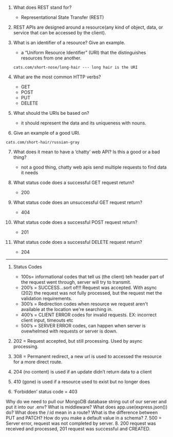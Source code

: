 1. What does REST stand for?
    - Representational State Transfer (REST)

2. REST APIs are designed around a resource(any kind of object, data, or service that can be accessed by the client).

3. What is an identifier of a resource? Give an example.
    - a “Uniform Resource Identifier" (URI) that the distinguishes resources from one another.

    `cats.com/short-nose/long-hair --- long hair is the URI`

4. What are the most common HTTP verbs?
    - GET
    - POST
    - PUT
    - DELETE


5. What should the URIs be based on?
    - it should represent the data and its uniqueness with nouns.

6. Give an example of a good URI.

  `cats.com/short-hair/russian-gray`

7. What does it mean to have a ‘chatty’ web API? Is this a good or a bad thing?
    - not a good thing, chatty web apis send multiple requests to find data it needs

8. What status code does a successful GET request return?

    - 200

9. What status code does an unsuccessful GET request return?

    - 404

10. What status code does a successful POST request return?
    - 201

11. What status code does a successful DELETE request return?

    - 204

---------

1. Status Codes
    - 100s= informational codes that tell us (the client) teh header part of the request went through, server will try to transmit.
    - 200’s = SUCCESS...sort of!!! Request was accepted. With async (202) the request was not fully processed, but the request met the validation requirements.
    - 300’s = Redirection codes when resource we request aren't available at the location we're searching in.
    - 400’s = CLIENT ERROR codes for invalid requests. EX: incorrect client input, timeouts etc
    - 500’s = SERVER ERROR codes, can happen when server is ovewhelmed with requests or server is down.

2. 202 = Request accepted, but still processing. Used by async processing.

3. 308 = Permanent redirect, a new url is used to accessed the resource for a more direct route.

4. 204 (no content) is used if an update didn’t return data to a client

5. 410 (gone) is used if a resource used to exist but no longer does

6. ‘Forbidden’ status code = 403

Why do we need to pull our MongoDB database string out of our server and put it into our .env?
What is middleware?
What does app.use(express.json()) do?
What does the /:id mean in a route?
What is the difference between PUT and PATCH?
How do you make a default value in a schema?
7. 500 = Server error, request was not completed by server. 
8. 200 request was received and processed, 201 request was successful and CREATED.


